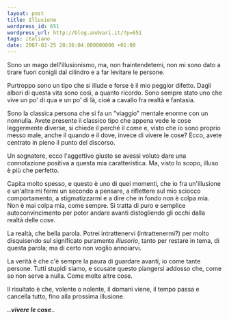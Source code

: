 ```yaml
---
layout: post
title: Illusione
wordpress_id: 651
wordpress_url: http://blog.andvari.it/?p=651
tags: italiano
date: 2007-02-25 20:36:04.000000000 +01:00
---
```

Sono un mago dell'illusionismo, ma, non fraintendetemi, non mi sono dato a tirare fuori conigli dal cilindro e a far levitare le persone.

Purtroppo sono un tipo che si illude e forse è il mio peggior difetto. Dagli albori di questa vita sono così, a quanto ricordo. Sono sempre stato uno che vive un po' di qua e un po' di là, cioè a cavallo fra realtà e fantasia.

Sono la classica persona che si fa un "viaggio" mentale enorme con un nonnulla. Avete presente il classico tipo che appena vede le cose leggermente diverse, si chiede il perché il come e, visto che io sono proprio messo male, anche il quando e il dove, invece di vivere le cose? Ecco, avete centrato in pieno il punto del discorso.

Un sognatore, ecco l'aggettivo giusto se avessi voluto dare una connotazione positiva a questa mia caratteristica. Ma, visto lo scopo, illuso è più che perfetto.

Capita molto spesso, e questo è uno di quei momenti, che io fra un'illusione e un'altra mi fermi un secondo a pensare, a riflettere sul mio sciocco comportamento, a stigmatizzarmi e a dire che in fondo non è colpa mia. Non è mai colpa mia, come sempre. Si tratta di puro e semplice autoconvincimento per poter andare avanti distogliendo gli occhi dalla realtà delle cose.

La realtà, che bella parola. Potrei intrattenervi (intrattenermi?) per molto disquisendo sul significato puramente <em>illusorio</em>, tanto per restare in tema, di questa parola; ma di certo non voglio annoiarvi.

La verità è che c'è sempre la paura di guardare avanti, io come tante persone. Tutti stupidi siamo, e scusate questo piangersi addosso che, come so non serve a nulla. Come molte altre cose.

Il risultato è che, volente o nolente, il domani viene, il tempo passa e cancella tutto, fino alla prossima illusione.

<strong><em>..vivere le cose</em></strong>..
